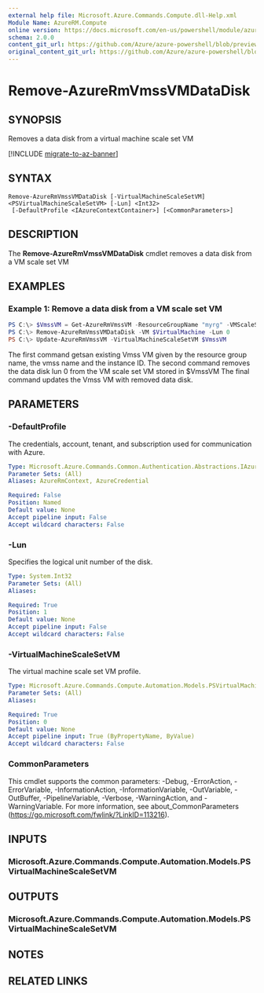 ```yaml
---
external help file: Microsoft.Azure.Commands.Compute.dll-Help.xml
Module Name: AzureRM.Compute
online version: https://docs.microsoft.com/en-us/powershell/module/azurerm.compute/remove-azurermvmssvmdatadisk
schema: 2.0.0
content_git_url: https://github.com/Azure/azure-powershell/blob/preview/src/ResourceManager/Compute/Commands.Compute/help/Remove-AzureRmVmssVMDataDisk.md
original_content_git_url: https://github.com/Azure/azure-powershell/blob/preview/src/ResourceManager/Compute/Commands.Compute/help/Remove-AzureRmVmssVMDataDisk.md
---
```


# Remove-AzureRmVmssVMDataDisk

## SYNOPSIS
Removes a data disk from a virtual machine scale set VM

[!INCLUDE [migrate-to-az-banner](../../includes/migrate-to-az-banner.md)]

## SYNTAX

```
Remove-AzureRmVmssVMDataDisk [-VirtualMachineScaleSetVM] <PSVirtualMachineScaleSetVM> [-Lun] <Int32>
 [-DefaultProfile <IAzureContextContainer>] [<CommonParameters>]
```

## DESCRIPTION
The **Remove-AzureRmVmssVMDataDisk** cmdlet removes a data disk from a VM scale set VM

## EXAMPLES

### Example 1: Remove a data disk from a VM scale set VM
```powershell
PS C:\> $VmssVM = Get-AzureRmVmssVM -ResourceGroupName "myrg" -VMScaleSetName "myvmss" -InstanceId 0 
PS C:\> Remove-AzureRmVmssVMDataDisk -VM $VirtualMachine -Lun 0
PS C:\> Update-AzureRmVmssVM -VirtualMachineScaleSetVM $VmssVM
```

The first command getsan existing Vmss VM given by the resource group name, the vmss name and the instance ID.
The second command removes the data disk lun 0 from the VM scale set VM stored in $VmssVM
The final command updates the Vmss VM with removed data disk.

## PARAMETERS

### -DefaultProfile
The credentials, account, tenant, and subscription used for communication with Azure.

```yaml
Type: Microsoft.Azure.Commands.Common.Authentication.Abstractions.IAzureContextContainer
Parameter Sets: (All)
Aliases: AzureRmContext, AzureCredential

Required: False
Position: Named
Default value: None
Accept pipeline input: False
Accept wildcard characters: False
```

### -Lun
Specifies the logical unit number of the disk.

```yaml
Type: System.Int32
Parameter Sets: (All)
Aliases:

Required: True
Position: 1
Default value: None
Accept pipeline input: False
Accept wildcard characters: False
```

### -VirtualMachineScaleSetVM
The virtual machine scale set VM profile.

```yaml
Type: Microsoft.Azure.Commands.Compute.Automation.Models.PSVirtualMachineScaleSetVM
Parameter Sets: (All)
Aliases:

Required: True
Position: 0
Default value: None
Accept pipeline input: True (ByPropertyName, ByValue)
Accept wildcard characters: False
```

### CommonParameters
This cmdlet supports the common parameters: -Debug, -ErrorAction, -ErrorVariable, -InformationAction, -InformationVariable, -OutVariable, -OutBuffer, -PipelineVariable, -Verbose, -WarningAction, and -WarningVariable. For more information, see about_CommonParameters (https://go.microsoft.com/fwlink/?LinkID=113216).

## INPUTS

### Microsoft.Azure.Commands.Compute.Automation.Models.PSVirtualMachineScaleSetVM

## OUTPUTS

### Microsoft.Azure.Commands.Compute.Automation.Models.PSVirtualMachineScaleSetVM

## NOTES

## RELATED LINKS
